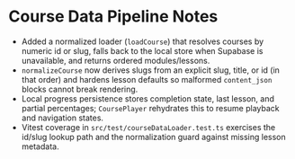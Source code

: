 # Course Data Pipeline Notes

- Added a normalized loader (`loadCourse`) that resolves courses by numeric id or slug, falls back to the local store when Supabase is unavailable, and returns ordered modules/lessons.
- `normalizeCourse` now derives slugs from an explicit slug, title, or id (in that order) and hardens lesson defaults so malformed `content_json` blocks cannot break rendering.
- Local progress persistence stores completion state, last lesson, and partial percentages; `CoursePlayer` rehydrates this to resume playback and navigation states.
- Vitest coverage in `src/test/courseDataLoader.test.ts` exercises the id/slug lookup path and the normalization guard against missing lesson metadata.
